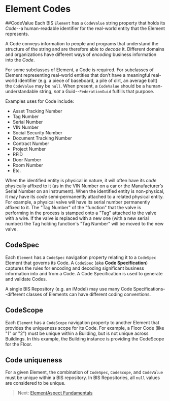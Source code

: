 # Element Codes

##CodeValue
Each BIS `Element` has a `CodeValue` string property that holds its *Code*--a human-readable identifier for the real-world entity that the Element represents.

A Code conveys information to people and programs that understand the structure of the string and are therefore able to *decode* it.
Different domains and organizations have different ways of *encoding* business information into the *Code*.

For some subclasses of Element, a Code is required. For subclasses of Element representing real-world entities that don’t have a meaningful real-world identifier (e.g. a piece of baseboard, a pile of dirt, an average bolt) the `CodeValue` may be `null`.
When present, a `CodeValue` should be a human-understandable string, *not* a Guid--`FederationGuid` fulfills that purpose.

Examples uses for Code include:
- Asset Tracking Number
- Tag Number
- Serial Number
- VIN Number
- Social Security Number
- Document Tracking Number
- Contract Number
- Project Number
- RFID
- Door Number
- Room Number
- Etc.

When the identified entity is physical in nature, it will often have its *code* physically affixed to it (as in the VIN Number on a car or the Manufacturer’s Serial Number on an instrument). 
When the identified entity is non-physical, it may have its *code* semi-permanently attached to a related physical entity.
For example, a physical valve will have its serial number permanently affixed to it. The "Tag Number" of the "function" that the valve is performing in the process is stamped onto a "Tag" attached to the valve with a wire. If the valve is replaced with a new one (with a new serial number) the Tag holding function's "Tag Number" will be moved to the new valve.

## CodeSpec
Each `Element` has a `CodeSpec` navigation property relating it to a `CodeSpec` Element that governs its Code.
A `CodeSpec` (aka **Code Specification**) captures the rules for encoding and decoding significant business information into and from a Code.
A Code Specification is used to generate and validate Codes.

A single BIS Repository (e.g. an iModel) may use many Code Specifications--different classes of Elements can have different coding conventions.

## CodeScope
Each `Element` has a `CodeScope` navigation property to another Element that provides the uniqueness scope for its Code.
For example, a Floor Code (like "1" or "2") must be unique within a Building, but is not unique across Buildings.
In this example, the Building instance is providing the CodeScope for the Floor.

## Code uniqueness
For a given Element, the combination of `CodeSpec`, `CodeScope`, and `CodeValue` must be unique within a BIS repository. In BIS Repositories, all `null` values are considered to be unique.

> Next: [ElementAspect Fundamentals](./elementaspect-fundamentals.md)


